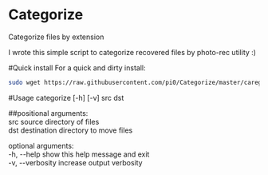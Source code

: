 # Categorize
Categorize files by extension

I wrote this simple script to categorize recovered files by photo-rec utility :)

#Quick install
For a quick and dirty install:

```bash
sudo wget https://raw.githubusercontent.com/pi0/Categorize/master/caregorize.py -O /usr/local/bin/categorize && sudo chmod +x /usr/local/bin/categorize && hash -r && echo "DONE :)"
```  
#Usage
categorize [-h] [-v] src dst  

##positional arguments:  
  src              source directory of files  
  dst              destination directory to move files  
 
optional arguments:  
  -h, --help       show this help message and exit  
  -v, --verbosity  increase output verbosity  
